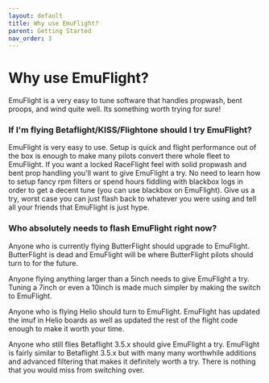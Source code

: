```yaml
---
layout: default
title: Why use EmuFlight?
parent: Getting Started
nav_order: 3
---
```


# Why use EmuFlight?

EmuFlight is a very easy to tune software that handles propwash, bent proops, and wind quite well. Its something worth trying for sure!

### If I'm flying Betaflight/KISS/Flightone should I try EmuFlight?
EmuFlight is very easy to use. Setup is quick and flight performance out of the box is enough to make many pilots convert there whole fleet to EmuFlight. If you want a locked RaceFlight feel with solid propwash and bent prop handling you'll want to give EmuFlight a try. No need to learn how to setup fancy rpm filters or spend hours fiddling with blackbox logs in order to get a decent tune (you can use blackbox on EmuFlight). Give us a try, worst case you can just flash back to whatever you were using and tell all your friends that EmuFlight is just hype.

### Who absolutely needs to flash EmuFlight right now?
Anyone who is currently flying ButterFlight should upgrade to EmuFlight. ButterFlight is dead and EmuFlight will be where ButterFlight pilots should turn to for the future. 

Anyone flying anything larger than a 5inch needs to give EmuFlight a try. Tuning a 7inch or even a 10inch is made much simpler by making the switch to EmuFlight.

Anyone who is flying Helio should turn to EmuFlight. EmuFlight has updated the imuf in Helio boards as well as updated the rest of the flight code enough to make it worth your time. 

Anyone who still flies Betaflight 3.5.x should give EmuFlight a try. EmuFlight is fairly similar to Betaflight 3.5.x but with many many worthwhile additions and advanced filtering that makes it definitely worth a try. There is nothing that you would miss from switching over.
